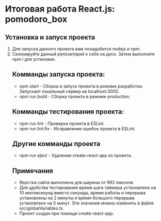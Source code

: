 <h1>Итоговая работа React.js: pomodoro_box</h1>

<h2>Установка и запуск проекта</h2>

<ol>
  <li>
    Для запуска данного проекта вам понадобится nodejs и npm.
  </li>
  <li>
    Склонируйте данный репозиторий к себе на диск. Затем выполните npm i для установки.
  </li>
</ul>

<h2>Комманды запуска проекта:</h2>

<ul>
  <li>
    npm start - Сборка и запуск проекта в режиме разработки. Запускает локальный сервер на localhost:3000.
  </li>
  <li>
    npm run build - Сборка проекта в режиме production.
  </li>
</ul>

<h2>Комманды тестирования проекта:</h2>

<ul>
  <li>
    npm run lint - Проверка проекта в ESLint.
  </li>  
  <li>
    npm run lint:fix - Исправление ошибок проекта в ESLint.
  </li>
</ul>

<h2>Другие комманды проекта</h2>

<ul>
  <li>
    npm run eject - Удаление create-react-app из проекта.
  </li>
</ul>

<h2>Примечания</h2>

<ul>
  <li>
    Верстка сайта выполнена для ширины от 992 пикселя.
  </li>
  <li>
    Для удобства тестирования время шага таймера установлено на 10 миллисекунд вместо секунды, время работы и перерыва установлены на 2 минуты и время большого перерыва установлено на 5 минут. Эти значения можно изменить в файле src/globalVariables.ts.
  </li>
  <li>
    Проект создан при помощи create-react-app.
  </li>
</ul>

